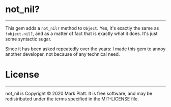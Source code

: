 not_nil?
========

----------
This gem adds a ```not_nil?``` method to ```Object```. Yes, it's exactly the same as ```!object.nil?```, and as a matter of fact that is exactly what it does. It's just some syntactic sugar.

Since it has been asked repeatedly over the years: I made this gem to annoy another developer, not because of any technical need.

License
=======

----------
not_nil is Copyright © 2020 Mark Platt. It is free software, and may be redistributed under the terms specified in the MIT-LICENSE file.
